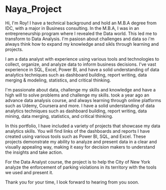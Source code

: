 # Naya_Project
Hi, I'm Roy! I have a technical background and hold an M.B.A degree from IDC, with a major in Business consulting. 
In the M.B.A, I was in an entrepreneurship program where I revealed the Data world. This led me to transform to Data Analysis. I'm pasiosn about challenges and data so i'm always think how to expand my knowledge ansd sikls through learning and projects.  

I am a data analyst with experience using various tools and technologies to collect, organize, and analyze data to inform business decisions. I've vast experience in SQL, Excel, Power BI, and have a solid understanding of data analytics techniques such as dashboard building, report writing, data merging & modeling, statistics, and critical thinking.

I'm passionate about data, challenge my skills and knowledge and have a high will to solve problems and challenge my skills. took a year ago an advance data analysis course, and always learning through online platforms such as Udemy, Coursera and more.
I have a solid understanding of data analytics techniques such as dashboard building, report writing, data mining, data merging, statistics, and critical thinking.

In this portfolio, I have included a variety of projects that showcase my data analytics skills. You will find links of the dashboards and reports I have created using various tools such as Power BI, SQL, and Excel. 
These projects demonstrate my ability to analyze and present data in a clear and visually appealing way, making it easy for decision makers to understand the insights and take action.

For the Data Analyst course, the project is to help the City of New York analyze the enforcement of parking violations in its territory with the tools we used and present it.

Thank you for your time, I look forward to hearing from you soon.
